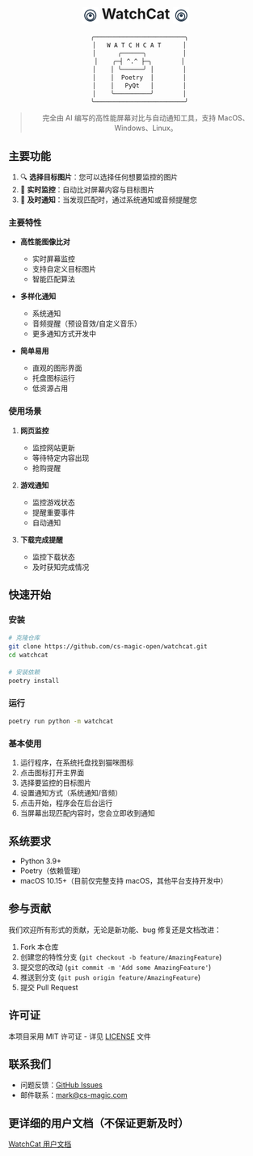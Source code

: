 <div align="center">

# <img src="transparent_overlay/resources/icon.svg" width="32" height="32" alt="WatchCat Icon" style="vertical-align: middle" /> WatchCat <img src="transparent_overlay/resources/icon.svg" width="32" height="32" alt="WatchCat Icon" style="vertical-align: middle" />

```
  ╭─────────────────────────╮
  │   W A T C H C A T      │
  │      ╭──────╮          │
  │    ╭─┤ ^.^ ├─╮        │
  │    │ ╰──────╯ │        │
  │    │  Poetry  │        │
  │    │   PyQt   │        │
  │    ╰──────────╯        │
  ╰─────────────────────────╯
```

> 完全由 AI 编写的高性能屏幕对比与自动通知工具，支持 MacOS、Windows、Linux。

</div>

## 主要功能

1. 🔍 **选择目标图片**：您可以选择任何想要监控的图片
2. 👀 **实时监控**：自动比对屏幕内容与目标图片
3. 🔔 **及时通知**：当发现匹配时，通过系统通知或音频提醒您

### 主要特性

- **高性能图像比对**

  - 实时屏幕监控
  - 支持自定义目标图片
  - 智能匹配算法

- **多样化通知**

  - 系统通知
  - 音频提醒（预设音效/自定义音乐）
  - 更多通知方式开发中

- **简单易用**
  - 直观的图形界面
  - 托盘图标运行
  - 低资源占用

### 使用场景

1. **网页监控**

   - 监控网站更新
   - 等待特定内容出现
   - 抢购提醒

2. **游戏通知**

   - 监控游戏状态
   - 提醒重要事件
   - 自动通知

3. **下载完成提醒**
   - 监控下载状态
   - 及时获知完成情况

## 快速开始

### 安装

```bash
# 克隆仓库
git clone https://github.com/cs-magic-open/watchcat.git
cd watchcat

# 安装依赖
poetry install
```

### 运行

```bash
poetry run python -m watchcat
```

### 基本使用

1. 运行程序，在系统托盘找到猫咪图标
2. 点击图标打开主界面
3. 选择要监控的目标图片
4. 设置通知方式（系统通知/音频）
5. 点击开始，程序会在后台运行
6. 当屏幕出现匹配内容时，您会立即收到通知

## 系统要求

- Python 3.9+
- Poetry（依赖管理）
- macOS 10.15+（目前仅完整支持 macOS，其他平台支持开发中）

## 参与贡献

我们欢迎所有形式的贡献，无论是新功能、bug 修复还是文档改进：

1. Fork 本仓库
2. 创建您的特性分支 (`git checkout -b feature/AmazingFeature`)
3. 提交您的改动 (`git commit -m 'Add some AmazingFeature'`)
4. 推送到分支 (`git push origin feature/AmazingFeature`)
5. 提交 Pull Request

## 许可证

本项目采用 MIT 许可证 - 详见 [LICENSE](LICENSE) 文件

## 联系我们

- 问题反馈：[GitHub Issues](https://github.com/cs-magic-open/watchcat/issues)
- 邮件联系：mark@cs-magic.com

## 更详细的用户文档（不保证更新及时）

[WatchCat 用户文档](https://cs-magic-open.github.io/watchcat/)
